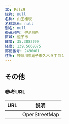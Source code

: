 ```yaml
---
ID: Pslc9
総称: null
名称: 山王権現
名称読み: null
別名: null
都道府県: 神奈川県
区域: 逗子市
緯度: 35.3082099
経度: 139.5668075
郵便番号: 2490001
住所: 神奈川県逗子市久木９丁目１
---
```


## その他

### 参考URL

| URL | 説明          |
| --- | ------------- |
|     | OpenStreetMap |

